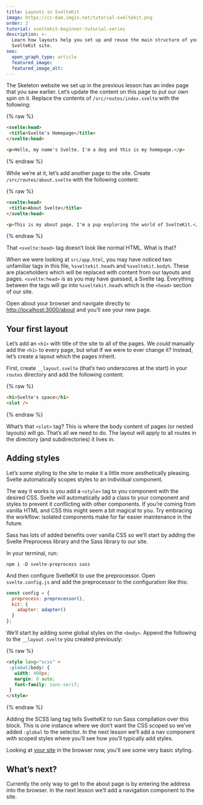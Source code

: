 ```yaml
---
title: Layouts in SvelteKit
image: https://cc-dam.imgix.net/tutorial-sveltekit.png
order: 2
tutorial: sveltekit-beginner-tutorial-series
description: >-
  Learn how layouts help you set up and reuse the main structure of your
  SvelteKit site. 
seo:
  open_graph_type: article
  featured_image:
  featured_image_alt:
---
```


The Skeleton website we set up in the previous lesson has an index page that you saw earlier. Let’s update the content on this page to put our own spin on it. Replace the contents of `/src/routes/index.svelte` with the following:

{% raw %}
 ```html
<svelte:head>
  <title>Svelte's Homepage</title>
</svelte:head>

<p>Hello, my name's Svelte. I'm a dog and this is my homepage.</p>
```
{% endraw %}

While we’re at it, let’s add another page to the site. Create `/src/routes/about.svelte` with the following content:

{% raw %}
 ```html
<svelte:head>
  <title>About Svelte</title>
</svelte:head>

<p>This is my about page. I'm a pup exploring the world of SvelteKit.</p>
```
{% endraw %}

That `<svelte:head>` tag doesn’t look like normal HTML. What is that?

When we were looking at `src/app.html`, you may have noticed two unfamiliar tags in this file, `%sveltekit.head%` and `%sveltekit.body%`. These are placeholders which will be replaced with content from our layouts and pages. `<svelte:head>` is as you may have guessed, a Svelte tag. Everything between the tags will go into `%sveltekit.head%` which is the `<head>` section of our site.

Open about your browser and navigate directly to [http://localhost:3000/about](http://localhost:3000/about) and you’ll see your new page.

## Your first layout

Let’s add an `<h1>` with title of the site to all of the pages. We *could* manually add the `<h1>` to every page, but what if we were to ever change it? Instead, let’s create a layout which the pages inherit.

First, create `__layout.svelte` (that’s two underscores at the start) in your `routes` directory and add the following content:

{% raw %}
 ```html
<h1>Svelte's space</h1>
<slot />
```
{% endraw %}

What’s that `<slot>` tag? This is where the body content of pages (or nested layouts) will go. That’s all we need to do. The layout will apply to all routes in the directory (and subdirectories) it lives in.

## **Adding styles**

Let’s some styling to the site to make it a little more aesthetically pleasing. Svelte automatically scopes styles to an individual component.

The way it works is you add a `<style>` tag to you component with the desired CSS. Svelte will automatically add a class to your component and styles to prevent it conflicting with other components. If you’re coming from vanilla HTML and CSS this might seem a bit magical to you. Try embracing the workflow: isolated components make for far easier maintenance in the future.

Sass has lots of added benefits over vanilla CSS so we’ll start by adding the Svelte Preprocess library and the Sass library to our site.

In your terminal, run:

```shell
npm i -D svelte-preprocess sass 
```

And then configure SvelteKit to use the preprocessor. Open `svelte.config.js` and add the preprocessor to the configuration like this:

```javascript
const config = {
  preprocess: preprocessor(),
  kit: {
    adapter: adapter()
  }
};
```

We’ll start by adding some global styles on the `<body>`. Append the following to the `__layout.svelte` you created previously:

{% raw %}
 ```html
<style lang="scss" >
  :global(body) {
    width: 400px;
    margin: 0 auto;
    font-family: sans-serif;
  }
</style>
```
{% endraw %}

Adding the SCSS lang tag tells SvelteKit to run Sass compilation over this block. This is one instance where we don’t want the CSS scoped so we’ve added `:global` to the selector. In the next lesson we’ll add a nav component with scoped styles where you’ll see how you’ll typically add styles.

Looking at [your site](http://localhost:3000) in the browser now, you’ll see some very basic styling.

## What’s next?

Currently the only way to get to the about page is by entering the address into the browser. In the next lesson we’ll add a navigation component to the site.


